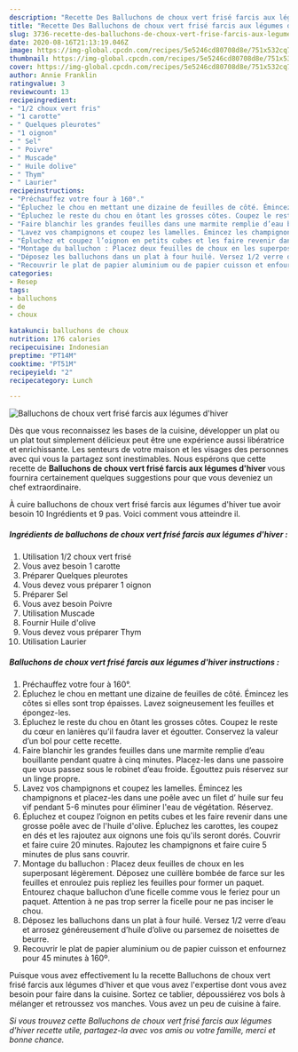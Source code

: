 ```yaml
---
description: "Recette Des Balluchons de choux vert frisé farcis aux légumes d&amp;#39;hiver"
title: "Recette Des Balluchons de choux vert frisé farcis aux légumes d&amp;#39;hiver"
slug: 3736-recette-des-balluchons-de-choux-vert-frise-farcis-aux-legumes-d-and-39-hiver
date: 2020-08-16T21:13:19.046Z
image: https://img-global.cpcdn.com/recipes/5e5246cd80708d8e/751x532cq70/balluchons-de-choux-vert-frise-farcis-aux-legumes-dhiver-photo-principale-de-la-recette.jpg
thumbnail: https://img-global.cpcdn.com/recipes/5e5246cd80708d8e/751x532cq70/balluchons-de-choux-vert-frise-farcis-aux-legumes-dhiver-photo-principale-de-la-recette.jpg
cover: https://img-global.cpcdn.com/recipes/5e5246cd80708d8e/751x532cq70/balluchons-de-choux-vert-frise-farcis-aux-legumes-dhiver-photo-principale-de-la-recette.jpg
author: Annie Franklin
ratingvalue: 3
reviewcount: 13
recipeingredient:
- "1/2 choux vert fris"
- "1 carotte"
- " Quelques pleurotes"
- "1 oignon"
- " Sel"
- " Poivre"
- " Muscade"
- " Huile dolive"
- " Thym"
- " Laurier"
recipeinstructions:
- "Préchauffez votre four à 160°."
- "Épluchez le chou en mettant une dizaine de feuilles de côté. Émincez les côtes si elles sont trop épaisses. Lavez soigneusement les feuilles et épongez-les."
- "Épluchez le reste du chou en ôtant les grosses côtes. Coupez le reste du cœur en lanières qu’il faudra laver et égoutter. Conservez la valeur d’un bol pour cette recette."
- "Faire blanchir les grandes feuilles dans une marmite remplie d’eau bouillante pendant quatre à cinq minutes. Placez-les dans une passoire que vous passez sous le robinet d’eau froide. Égouttez puis réservez sur un linge propre."
- "Lavez vos champignons et coupez les lamelles. Émincez les champignons et placez-les dans une poêle avec un filet d’ huile sur feu vif pendant 5-6 minutes pour éliminer l&#39;eau de végétation. Réservez."
- "Épluchez et coupez l’oignon en petits cubes et les faire revenir dans une grosse poêle avec de l&#39;huile d&#39;olive. Épluchez les carottes, les coupez en dés et les rajoutez aux oignons une fois qu&#39;ils seront dorés. Couvrir et faire cuire 20 minutes. Rajoutez les champignons et faire cuire 5 minutes de plus sans couvrir."
- "Montage du balluchon : Placez deux feuilles de choux en les superposant légèrement. Déposez une cuillère bombée de farce sur les feuilles et enroulez puis repliez les feuilles pour former un paquet. Entourez chaque balluchon d’une ficelle comme vous le feriez pour un paquet. Attention à ne pas trop serrer la ficelle pour ne pas inciser le chou."
- "Déposez les balluchons dans un plat à four huilé. Versez 1/2 verre d’eau et arrosez généreusement d’huile d’olive ou parsemez de noisettes de beurre."
- "Recouvrir le plat de papier aluminium ou de papier cuisson et enfournez pour 45 minutes à 160º."
categories:
- Resep
tags:
- balluchons
- de
- choux

katakunci: balluchons de choux 
nutrition: 176 calories
recipecuisine: Indonesian
preptime: "PT14M"
cooktime: "PT51M"
recipeyield: "2"
recipecategory: Lunch

---
```



![Balluchons de choux vert frisé farcis aux légumes d&#39;hiver](https://img-global.cpcdn.com/recipes/5e5246cd80708d8e/751x532cq70/balluchons-de-choux-vert-frise-farcis-aux-legumes-dhiver-photo-principale-de-la-recette.jpg)

Dès que vous reconnaissez les bases de la cuisine, développer un plat ou un plat tout simplement délicieux peut être une expérience aussi libératrice et enrichissante. Les senteurs de votre maison et les visages des personnes avec qui vous la partagez sont inestimables. Nous espérons que cette recette de <strong> Balluchons de choux vert frisé farcis aux légumes d&#39;hiver </strong> vous fournira certainement quelques suggestions pour que vous deveniez un chef extraordinaire.

<!--inarticleads1-->

À cuire balluchons de choux vert frisé farcis aux légumes d&#39;hiver tue avoir besoin 10 Ingrédients et 9 pas. Voici comment vous atteindre il.

##### Ingrédients de balluchons de choux vert frisé farcis aux légumes d&#39;hiver :

1. Utilisation 1/2 choux vert frisé
1. Vous avez besoin 1 carotte
1. Préparer  Quelques pleurotes
1. Vous devez vous préparer 1 oignon
1. Préparer  Sel
1. Vous avez besoin  Poivre
1. Utilisation  Muscade
1. Fournir  Huile d&#39;olive
1. Vous devez vous préparer  Thym
1. Utilisation  Laurier




<!--inarticleads2-->

##### Balluchons de choux vert frisé farcis aux légumes d&#39;hiver instructions :

1. Préchauffez votre four à 160°.
1. Épluchez le chou en mettant une dizaine de feuilles de côté. Émincez les côtes si elles sont trop épaisses. Lavez soigneusement les feuilles et épongez-les.
1. Épluchez le reste du chou en ôtant les grosses côtes. Coupez le reste du cœur en lanières qu’il faudra laver et égoutter. Conservez la valeur d’un bol pour cette recette.
1. Faire blanchir les grandes feuilles dans une marmite remplie d’eau bouillante pendant quatre à cinq minutes. Placez-les dans une passoire que vous passez sous le robinet d’eau froide. Égouttez puis réservez sur un linge propre.
1. Lavez vos champignons et coupez les lamelles. Émincez les champignons et placez-les dans une poêle avec un filet d’ huile sur feu vif pendant 5-6 minutes pour éliminer l&#39;eau de végétation. Réservez.
1. Épluchez et coupez l’oignon en petits cubes et les faire revenir dans une grosse poêle avec de l&#39;huile d&#39;olive. Épluchez les carottes, les coupez en dés et les rajoutez aux oignons une fois qu&#39;ils seront dorés. Couvrir et faire cuire 20 minutes. Rajoutez les champignons et faire cuire 5 minutes de plus sans couvrir.
1. Montage du balluchon : Placez deux feuilles de choux en les superposant légèrement. Déposez une cuillère bombée de farce sur les feuilles et enroulez puis repliez les feuilles pour former un paquet. Entourez chaque balluchon d’une ficelle comme vous le feriez pour un paquet. Attention à ne pas trop serrer la ficelle pour ne pas inciser le chou.
1. Déposez les balluchons dans un plat à four huilé. Versez 1/2 verre d’eau et arrosez généreusement d’huile d’olive ou parsemez de noisettes de beurre.
1. Recouvrir le plat de papier aluminium ou de papier cuisson et enfournez pour 45 minutes à 160º.




<!--inarticleads1-->

<p>
Puisque vous avez effectivement lu la recette Balluchons de choux vert frisé farcis aux légumes d&#39;hiver et que vous avez l'expertise dont vous avez besoin pour faire dans la cuisine. Sortez ce tablier, dépoussiérez vos bols à mélanger et retroussez vos manches. Vous avez un peu de cuisine à faire.
</p>

<p>
<i>Si vous trouvez cette Balluchons de choux vert frisé farcis aux légumes d&#39;hiver recette utile, partagez-la avec vos amis ou votre famille, merci et bonne chance.</i>
</p>
